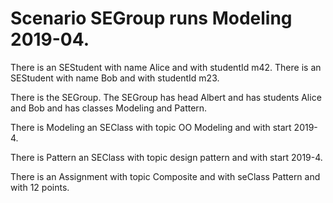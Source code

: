 # Scenario SEGroup runs Modeling 2019-04.

There is an SEStudent with name Alice and with studentId m42.
There is an SEStudent with name Bob and with studentId m23.

There is the SEGroup.
The SEGroup has head Albert and 
has students Alice and Bob and
has classes Modeling and Pattern.


There is Modeling an SEClass with topic OO Modeling and with start 2019-4.

There is Pattern an SEClass with topic design pattern and with start 2019-4.

There is an Assignment with topic Composite and with seClass Pattern and with 12 points. 


